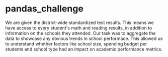 # pandas_challenge

We are given the district-wide standardized test results. This means we have
access to every student's math and reading results, in addition to information on the schools
they attended. Our task was to aggregate the data to showcase any obvious trends in school performace.
This allowed us to understand whether factors like school size, spending budget per students and school type
had an impact on academic performance metrics. 
